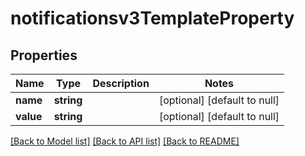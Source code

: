 # notificationsv3TemplateProperty

## Properties
Name | Type | Description | Notes
------------ | ------------- | ------------- | -------------
**name** | **string** |  | [optional] [default to null]
**value** | **string** |  | [optional] [default to null]

[[Back to Model list]](../README.md#documentation-for-models) [[Back to API list]](../README.md#documentation-for-api-endpoints) [[Back to README]](../README.md)


